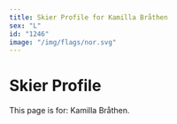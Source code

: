 ```yaml
---
title: Skier Profile for Kamilla Bråthen
sex: "L"
id: "1246"
image: "/img/flags/nor.svg" 
---
```


# Skier Profile

This page is for: Kamilla Bråthen.
    